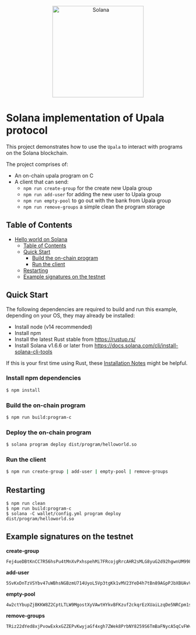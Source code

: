 <p align="center">
  <a href="https://solana.com">
    <img alt="Solana" src="https://i.imgur.com/uBVzyX3.png" width="250" />
  </a>
</p>

# Solana implementation of Upala protocol 

This project demonstrates how to use the `Upala` to
interact with programs on the Solana blockchain.

The project comprises of:

* An on-chain upala program on C
* A client that can send:
  * `npm run create-group` for the create new Upala group
  * `npm run add-user` for adding the new user to Upala group
  * `npm run empty-pool` to go out with the bank from Upala group
  * `npm run remove-groups` a simple clean the program storage

## Table of Contents
- [Hello world on Solana](#hello-world-on-solana)
  - [Table of Contents](#table-of-contents)
  - [Quick Start](#quick-start)
    - [Build the on-chain program](#build-the-on-chain-program)
    - [Run the client](#run-the-client)
  - [Restarting](#restarting)
  - [Example signatures on the testnet](#example-signatures-on-the-testnet)


## Quick Start

The following dependencies are required to build and run this example, depending
on your OS, they may already be installed:

- Install node (v14 recommended)
- Install npm
- Install the latest Rust stable from https://rustup.rs/
- Install Solana v1.6.6 or later from
  https://docs.solana.com/cli/install-solana-cli-tools

If this is your first time using Rust, these [Installation
Notes](README-installation-notes.md) might be helpful.


### Install npm dependencies

```bash
$ npm install
```

### Build the on-chain program

```bash
$ npm run build:program-c
```

### Deploy the on-chain program

```bash
$ solana program deploy dist/program/helloworld.so
```

### Run the client

```bash
$ npm run create-group | add-user | empty-pool | remove-groups
```

## Restarting

```
$ npm run clean
$ npm run build:program-c
$ solana -C wallet/config.yml program deploy dist/program/helloworld.so
```


## Example signatures on the testnet

**create-group**
```
Fej4ueDBtKnCC7R56hsPu4tMnXvPxhspehMi7FRcojgRrcAHR2sMLG8yuG2d92hgwnUM998Vu5NhbAbPUe1u2bv
```

**add-user**
```
5SvKxDnTzVSYbv47uWBhsNGBzmU714UyoL5Vp3tgKk1vMV23YeD4h7tBn89AGpPJbXBUAvVUnr3DBNiwzLDs1gHF
```

**empty-pool**
```
4w2ctYbupZjBKKW8Z2CptLTLW9MgostXyVAwtHYkvBFKzuf2ckqrEzXUaiLzqDe5NRCpm1sZgNDasRXm1uF6ite4
```

**remove-groups**
```
TRiz22dYed8xjPvowExkxGZZEPvKwyjaGf4xgh7ZWek8PrbNY8259S6TmBaFNycA5qCvFWvpJqMXcdNy7syRPqL
```

